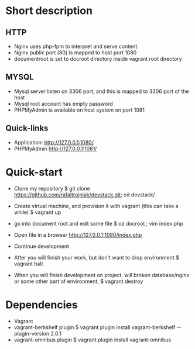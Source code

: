 # Short description

## HTTP
* Nginx uses php-fpm to interpret and serve content.
* Nginx public port (80) is mapped to host port 1080
* documentroot is set to docroot directory inside vagrant root directory

## MYSQL
* Mysql server listen on 3306 port, and this is mapped to 3306 port of the host
* Mysql root account has empty password
* PHPMyAdmin is available on host system on port 1081

## Quick-links
* Application: http://127.0.0.1:1080/
* PHPMyAdmin http://127.0.0.1:1081/

# Quick-start
* Clone my repository
  $ git clone https://github.com/rafaltrojniak/devstack.git; cd devstack/

* Create virtual machine, and provision it with vagrant (this can take a while)
  $ vagrant up

* go into document root and edit some file
  $ cd docroot ; vim index.php

* Open file in a browser http://127.0.0.1:1080/index.php
* Continue development
  
* After you will finish your work, but don't want to drop environment
  $ vagrant halt

* When you will finish development on project, will broken database/nginx or some other part of environment,
  $ vagrant destroy

# Dependencies
* Vagrant
* vagrant-berkshelf plugin
  $ vagrant plugin install vagrant-berkshelf --plugin-version 2.0.1
* vagrant-omnibus plugin
  $ vagrant plugin install vagrant-omnibus
